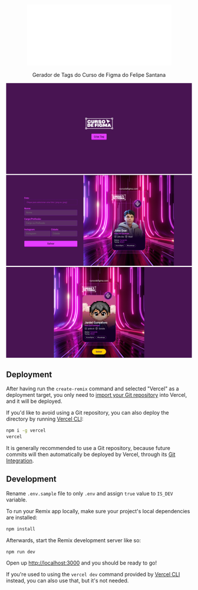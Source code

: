 <div align="center">
  <img src="./public/images/logo@3x.png" alt="Logo" />
  <p>Gerador de Tags do Curso de Figma do Felipe Santana</p>
</div>

<div align="center">
  <img src="./public/01.png" />
  <img src="./public/02.png" />
  <img src="./public/03.png" />
</div>

## Deployment

After having run the `create-remix` command and selected "Vercel" as a deployment target, you only need to [import your Git repository](https://vercel.com/new) into Vercel, and it will be deployed.

If you'd like to avoid using a Git repository, you can also deploy the directory by running [Vercel CLI](https://vercel.com/cli):

```sh
npm i -g vercel
vercel
```

It is generally recommended to use a Git repository, because future commits will then automatically be deployed by Vercel, through its [Git Integration](https://vercel.com/docs/concepts/git).

## Development
Rename `.env.sample` file to only `.env` and assign `true` value to `IS_DEV` variable.

To run your Remix app locally, make sure your project's local dependencies are installed:

```sh
npm install
```

Afterwards, start the Remix development server like so:

```sh
npm run dev
```

Open up [http://localhost:3000](http://localhost:3000) and you should be ready to go!

If you're used to using the `vercel dev` command provided by [Vercel CLI](https://vercel.com/cli) instead, you can also use that, but it's not needed.
